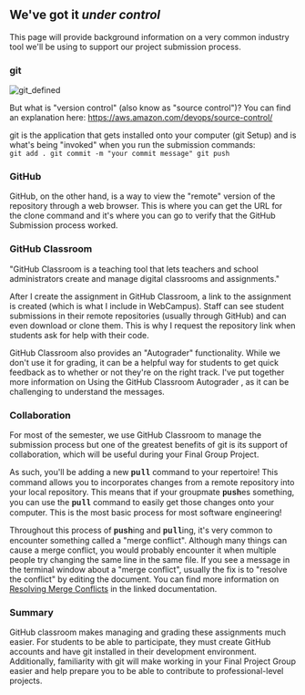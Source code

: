 <h2>We've got it <i>under control</i></h2>
<p>This page will provide background information on a very common industry tool we'll be using to support our project submission process.</p>

<h3>git</h3>

![git_defined](https://github.com/user-attachments/assets/f3581fd2-d71e-4f60-8580-89ec393ba9d7)

But what is "version control" (also know as "source control")? You can find an explanation here: https://aws.amazon.com/devops/source-control/

git is the application that gets installed onto your computer (git Setup) and is what's being "invoked" when you run the submission commands:  
<code>git add .
git commit -m "your commit message"
git push</code>

<h3>GitHub</h3>

GitHub, on the other hand, is a way to view the "remote" version of the repository through a web browser. This is where you can get the URL for the clone command and it's where you can go to verify that the GitHub Submission process worked.

<h3>GitHub Classroom</h3>

"GitHub Classroom is a teaching tool that lets teachers and school administrators create and manage digital classrooms and assignments."

After I create the assignment in GitHub Classroom, a link to the assignment is created (which is what I include in WebCampus). Staff can see student submissions in their remote repositories (usually through GitHub) and can even download or clone them. This is why I request the repository link when students ask for help with their code.

GitHub Classroom also provides an "Autograder" functionality. While we don't use it for grading, it can be a helpful way for students to get quick feedback as to whether or not they're on the right track. I've put together more information on Using the GitHub Classroom Autograder , as it can be challenging to understand the messages.

<h3>Collaboration</h3>

For most of the semester, we use GitHub Classroom to manage the submission process but one of the greatest benefits of git is its support of collaboration, which will be useful during your Final Group Project. 

As such, you'll be adding a new <strong><span style="font-family: 'courier new', courier;">pull</span></strong> command to your repertoire! This command allows you to incorporates changes from a remote repository into your local repository. This means that if your groupmate <strong><span style="font-family: 'courier new', courier;">push</span></strong>es something, you can use the <strong><span style="font-family: 'courier new', courier;">pull</span></strong> command to easily get those changes onto your computer. This is the most basic process for most software engineering!

Throughout this process of <strong><span style="font-family: 'courier new', courier;">push</span></strong>ing and <strong><span style="font-family: 'courier new', courier;">pull</span></strong>ing, it's very common to encounter something called a "merge conflict". Although many things can cause a merge conflict, you would probably encounter it when multiple people try changing the same line in the same file. If you see a message in the terminal window about a "merge conflict", usually the fix is to "resolve the conflict" by editing the document. You can find more information on <a title="Resolving Merge Conflicts" href="https://docs.github.com/en/pull-requests/collaborating-with-pull-requests/addressing-merge-conflicts/resolving-a-merge-conflict-using-the-command-line">Resolving Merge Conflicts</a> in the linked documentation.

<h3>Summary</h3>

GitHub classroom makes managing and grading these assignments much easier. For students to be able to participate, they must create GitHub accounts and have git installed in their development environment. Additionally, familiarity with git will make working in your Final Project Group easier and help prepare you to be able to contribute to professional-level projects.
